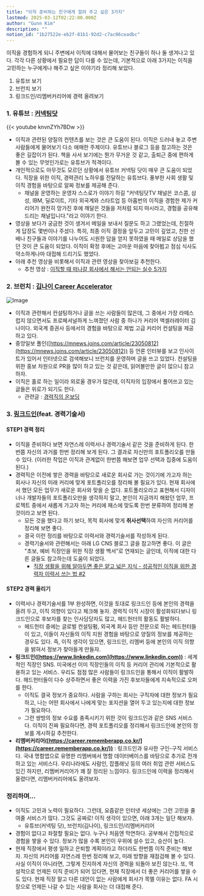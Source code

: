 ```yaml
---
title: "이직 준비하는 친구에게 알려 주고 싶은 3가지"
lastmod: 2025-03-12T02:22:00.000Z
author: "Gunn Kim"
description: ""
notion_id: "1b27522e-eb2f-81b1-92d2-c7ac06ceadbc"
---
```


이직을 경험하게 되니 주변에서 이직에 대해서 물어보는 친구들이 하나 둘 생겨나고 있다. 각각 다른 상황에서 필요한 답이 다를 수 있는데, 기본적으로 아래 3가지는 이직을 고민하는 누구에게나 해주고 싶은 이야기라 정리해 보았다.

1. 유튜브 보기
2. 브런치 보기
3. 링크드인/리멤버커리어에 경력 올려보기

### 1. 유튜브 : [커넥팅닷](https://www.youtube.com/channel/UChGjsSBM1haUhH8MqYIqj8w)
  {{< youtube knvnZYh7BDw >}}

- 이직과 관련된 양질의 컨텐츠를 보는 것은 큰 도움이 된다. 이직은 드러내 놓고 주변 사람들에게 물어보기 다소 애매한 주제이다. 유튜브나 블로그 등을 참고하는 것은 좋은 길잡이가 된다. 책을 사서 보기에는 뭔가 무거운 것 같고, 출퇴근 중에 편하게 볼 수 있는 무엇인가로는 유튜브가 적격이다.
- 개인적으로도 아무것도 모르던 상황에서 유튜브 커넥팅 닷이 매우 큰 도움이 되었다. 직장을 위한 이직, 경력관리 노하우를 전달하는 유튜브다. 풍부한 사회 생활 및 이직 경험을 바탕으로 알짜 정보를 제공해 준다.
    - 채널을 운영하는 운영자 스스로가 이야기 하길 "커넥팅닷TV 채널은 코스콤, 삼성, IBM, 딜로이트, 기타 외국계와 스타트업 등 아홉번의 이직을 경험한 제가 커리어가 완전히 망가진 후에 깨달은 것들을 저처럼 되지 마시라고, 경험을 공유해 드리는 채널입니다."라고 이야기 한다.
- 영상을 보다가 궁금한 것이 생겨서 메일을 보내서 질문도 하고 그랬었는데, 친절하게 답장도 몇번이나 주셨다. 특히, 최종 이직 결정을 앞두고 고민이 깊었고, 친한 선배나 친구들과 이야기를 나누어도 시원한 답을 얻지 못하였을 때 메일로 상담을 했던 것이 큰 도움이 되었다. 이직이 확정 후에는 고마운 마음에 찾아뵙고 점심 식사도 약소하게나마 대접해 드리기도 했었다.
- 아래 추천 영상을 비롯해서 이직과 관련 영상을 찾아보길 추천한다.
    - 추천 영상 : [이직할 때 떠나갈 회사에서 해서는 안되는 실수 5가지](https://www.youtube.com/watch?v=knvnZYh7BDw&feature=emb_title)

### 2. 브런치 : [김나이 Career Accelerator](https://brunch.co.kr/@naieekim)
![Image](https://i.imgur.com/nFjFuQv.png)
- 이직과 관련해서 컨설팅하거나 글을 쓰는 사람들이 많은데, 그 중에서 가장 라떼스럽지 않으면서도 프로페셔널하게 느껴졌던 사람 중 하나가 커리어 액셀러레이터 김나이다. 외국계 증권사 등에서의 경험을 바탕으로 제법 고급 커리어 컨설팅을 제공하고 있다.
- 중앙일보 폴인([https://mnews.joins.com/article/23050812](https://mnews.joins.com/article/23050812)) 등 언론 인터뷰를 보고 인사이트가 있어서 인터넷으로 검색해보니 브런치를 운영하며 글을 쓰고 있었다. 컨설팅을 위한 홍보 차원으로 PR을 많이 하고 있는 것 같은데, 읽어볼만한 글이 많으니 참고하자.
- 이직은 홀로 하는 일이라 외로울 경우가 많은데, 이직자의 입장에서 풀어쓰고 있는 글들은 위로가 되기도 한다.
  - 관련글 : [경력직의 온보딩](https://brunch.co.kr/@naieekim/40)

### 3. [링크드인](https://linkedin.com)(feat. 경력기술서)

#### STEP1 경력 정리 ####
- 이직을 준비하다 보면 자연스레 이력서나 경력기술서 같은 것을 준비하게 된다. 한번쯤 자신의 과거를 한번 정리해 보게 된다. 그 결과로 자신만의 포트폴리오를 만들 수 있다. (이러한 작업은 이직과 관계없이 한번쯤 해보면 업무 선택과 집중에 도움이 된다.)
- 경력직은 이전에 쌓은 경력을 바탕으로 새로운 회사로 가는 것이기에 가고자 하는 회사나 자신의 미래 커리에 맞게 포트폴리오를 정리해 볼 필요가 있다. 현재 회사에서 했던 모든 업무가 새로운 회사와 맞을 순 없다.  포트폴리오라고 표현해서 디자이너나 개발자들의 포트폴리오만을 생각하지 말고, 본인이 지금까지 해왔던 업무, 프로젝트 중에서 새롭게 가고자 하는 커리에 패스에 맞도록 한번 분류하여 정리해 본 것이라고 보면 된다.
  - 모든 것을 했다고 하기 보다, 목적 회사에 맞게 **취사선택**하여 자신의 커리어를 정리해 보면 좋다.
  - 결국 이런 정리를 바탕으로 이력서와 경력기술서를 작성하게 된다.
  - 경력기술서와 관련해서는 아래 LG CNS 블로그 글을 참고하면 좋다. 이 글은 "초보, 예비 직장인을 위한 직장 생활 백서"로 연재되는 글인데, 이직에 대한 다른 글들도 참고하는데 도움이 되었다.
    - [직장 생활을 위해 알아두면 좋은 얕고 넓은 지식 - 성공적인 이직을 위한 경력자 이력서 쓰는 법 #2](https://blog.lgcns.com/1295)

#### STEP2 경력 올리기 ####
- 이력서나 경력기술서를 1부 완성하면, 이것을 토대로 링크드인 등에 본인의 경력을 올려 두고, 이직 의향이 있다고 체크해 놓자. 경력직 이직 시장이 활성화되다보니 링크드인으로 후보자를 찾는 인사담당자도 많고, 헤드헌터의 활동도 활발하다.
  - 헤드헌터 중에는 글로벌 컨설팅펌, 외국계 회사 등만 전문으로 하는 헤드헌터들이 있고, 이들이 자신들의 이직 지원 경험을 바탕으로 양질의 정보를 제공하는 경우도 있다. 즉, 이직 생각이 있으면, 링크드인, 리멤버 등에 본인의 이직 의향을 밝혀서 정보가 찾아들게 만들자.
- **링크드인([https://www.linkedin.com](https://www.linkedin.com))** : 세계적인 직장인 SNS. 미국에선 이미 직장인들의 이직 등 커리어 관리에 기본적으로 활용하고 있는 서비스. 우리도 점점 많은 사람들이 링크드인을 통해서 이직이 활발하다. 헤드헌터들이 다수 상주하면서 좋은 이력을 가진 후보자들에게 지속적으로 오퍼를 한다.
    - 이직도 결국 정보가 중요하다. 사람을 구하는 회사는 구직자에 대한 정보가 필요하고, 나는 어떤 회사에서 나에게 맞는 포지션을 열어 두고 있는지에 대한 정보가 필요하다.
    - 그런 쌍방의 정보 수요를 충족시키기 위한 것이 링크드인과 같은 SNS 서비스다. 이직이 진짜 필요하다면, 경력 포트폴리오를 정리해서 링크드인에 본인의 정보를 게시하길 추천한다.
- **리멤버커리어([https://career.rememberapp.co.kr/](https://career.rememberapp.co.kr/))** : 링크드인과 유사한 구인-구직 서비스다. 국내 명함앱으로 유명한 리멤버에서 명함 데이터베이스를 바탕으로 추가로 전개하고 있는 서비스다. 우리나라에도 사람인, 잡플래닛 등의 여러 취업 관련 서비스도 있긴 하지만, 리멤버커리어가 꽤 잘 정리된 느낌이다. 링크드인에 이력을 정리해서 올렸다면, 리멤버커리어에도 올려보자.
  
### 정리하며...

- 이직도 고민과 노력이 필요하다. 그런데, 요즘같은 인터넷 세상에는 그런 고민을 줄여줄 서비스가 많다. 그것도 공짜로! 이직 생각이 있으면, 아래 3개는 일단 해보자.
    - 유튜브(커넥팅 닷), 브런치(김나이), 링크드인/리멤버커리어
- 경험이 없다고 좌절할 필요는 없다. 누구나 처음엔 막연하다. 공부해서 간접적으로 경험을 쌓을 수 있다. 정보가 많을 수록 본인이 우위에 설수 있고, 승산이 높다.
- 현재 직장에서 평생 일하고 은퇴할 계획이라고 하더라도 한번쯤 이직 준비는 해보자. 자신의 커리어를 자연스레 한번 정리해 보고, 미래 방향을 재점검해 볼 수 있다. 사실 이직이 아니라면, 그렇게 진지하게 자신의 경력을 되돌아 보진 않는다. 또, 역설적으로 언제든 이직 준비가 되어 있다면, 현재 직장에서 더 좋은 커리어를 쌓을 수도 있다. 현재 직장 말고 다른 대안이 없는 사람에게 회사가 목멜 이유는 없다. FA 시장으로 언제든 나갈 수 있는 사람을 회사는 더 대접해 준다.

